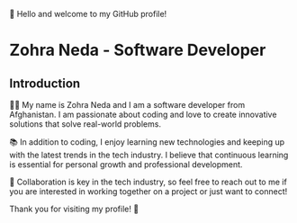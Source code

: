 👋 Hello and welcome to my GitHub profile! 

# Zohra Neda - Software Developer
## Introduction
👩‍💻 My name is Zohra Neda and I am a software developer from Afghanistan. I am passionate about coding and love to create innovative solutions that solve real-world problems.

📚 In addition to coding, I enjoy learning new technologies and keeping up with the latest trends in the tech industry. I believe that continuous learning is essential for personal growth and professional development.

🤝 Collaboration is key in the tech industry, so feel free to reach out to me if you are interested in working together on a project or just want to connect!

Thank you for visiting my profile! 🙏

<!---
zohra-neda/zohra-neda is a ✨ special ✨ repository because its `README.md` (this file) appears on your GitHub profile.
You can click the Preview link to take a look at your changes.
--->
